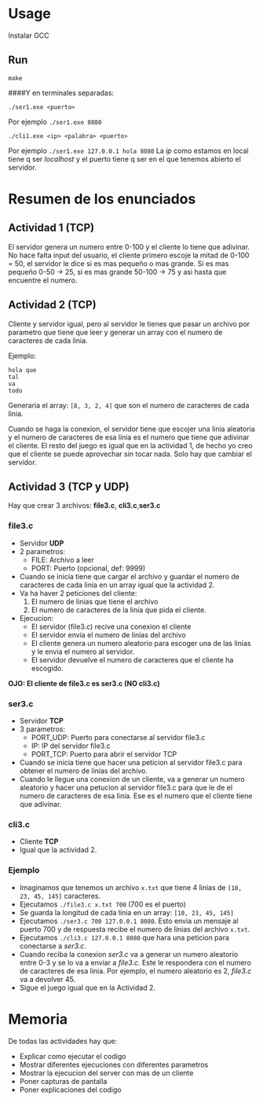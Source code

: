 # Usage
Instalar GCC

## Run
```
make
```

####Y en terminales separadas:
```
./ser1.exe <puerto>
```
Por ejemplo `./ser1.exe 8080` 

```
./cli1.exe <ip> <palabra> <puerto>
```
Por ejemplo `./ser1.exe 127.0.0.1 hola 8080`
La *ip* como estamos en local tiene q ser *localhost* y el puerto tiene q ser en el que tenemos abierto el servidor.


# Resumen de los enunciados

## Actividad 1 (TCP)
El servidor genera un numero entre 0-100 y el cliente lo tiene que adivinar. No hace falta input del usuario, el cliente primero escoje la mitad de 0-100 = 50, el servidor le dice si es mas pequeño o mas grande. Si es mas pequeño 0-50 -> 25, si es mas grande 50-100 -> 75 y asi hasta que encuentre el numero.

## Actividad 2 (TCP)
Cliente y servidor igual, pero al servidor le tienes que pasar un archivo por parametro que tiene que leer y generar un array con el numero de caracteres de cada linia.

Ejemplo:
```
hola que
tal
va
todo
```
Generaria el array: `[8, 3, 2, 4]` que son el numero de caracteres de cada linia.

Cuando se haga la conexion, el servidor tiene que escojer una linia aleatoria y el numero de caracteres de esa linia es el numero que tiene que adivinar el cliente. El resto del juego es igual que en la actividad 1, de hecho yo creo que el cliente se puede aprovechar sin tocar nada. Solo hay que cambiar el servidor.

## Actividad 3 (TCP y UDP)
Hay que crear 3 archivos: **file3.c**, **cli3.c**,**ser3.c**

### file3.c
- Servidor **UDP**
- 2 parametros:
  - FILE: Archivo a leer
  - PORT: Puerto (opcional, def: 9999)
- Cuando se inicia tiene que cargar el archivo y guardar el numero de caracteres de cada linia en un array igual que la actividad 2.
- Va ha haver 2 peticiones del cliente:
  1. El numero de linias que tiene el archivo
  2. El numero de caracteres de la linia que pida el cliente.
- Ejecucion:
  - El servidor (file3.c) recive una conexion el cliente
  - El servidor envia el numero de linias del archivo
  - El cliente genera un numero aleatorio para escoger una de las linias y le envia el numero al servidor.
  - El servidor devuelve el numero de caracteres que el cliente ha escogido.

**OJO: El cliente de file3.c es ser3.c (NO cli3.c)**

### ser3.c
- Servidor **TCP**
- 3 parametros:
  - PORT_UDP: Puerto para conectarse al servidor file3.c
  - IP: IP del servidor file3.c
  - PORT_TCP: Puerto para abrir el servidor TCP
- Cuando se inicia tiene que hacer una peticion al servidor file3.c para obtener el numero de linias del archivo.
- Cuando le llegue una conexion de un cliente, va a generar un numero aleatorio y hacer una petucion al servidor file3.c para que le de el numero de caracteres de esa linia. Ese es el numero que el cliente tiene que adivinar.


### cli3.c
- Cliente **TCP**
- Igual que la actividad 2.

### Ejemplo
- Imaginamos que tenemos un archivo `x.txt` que tiene 4 linias de `[10, 23, 45, 145]` caracteres.
- Ejecutamos `./file3.c x.txt 700` (700 es el puerto)
- Se guarda la longitud de cada linia en un array: `[10, 23, 45, 145]`
- Ejecutamos `./ser3.c 700 127.0.0.1 8080`. Esto envia un mensaje al puerto 700 y de respuesta recibe el numero de linias del archivo `x.txt`.
- Ejecutamos `./cli3.c 127.0.0.1 8080` que hara una peticion para conectarse a *ser3.c*.
- Cuando reciba la conexion *ser3.c* va a generar un numero aleatorio entre 0-3 y se lo va a enviar a *file3.c*. Este le respondera con el numero de caracteres de esa linia. Por ejemplo, el numero aleatorio es 2, *file3.c* va a devolver 45.
- Sigue el juego igual que en la Actividad 2.


# Memoria
De todas las actividades hay que:
- Explicar como ejecutar el codigo
- Mostrar diferentes ejecuciones con diferentes parametros
- Mostrar la ejecucion del server con mas de un cliente
- Poner capturas de pantalla
- Poner explicaciones del codigo